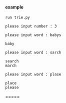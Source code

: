 #### example

    run trie.py

    please input number : 3
    
    please input word : babys
    
    baby

    please input word : sarch

    search
    march

    please input word : plase

    place
    please


=====

